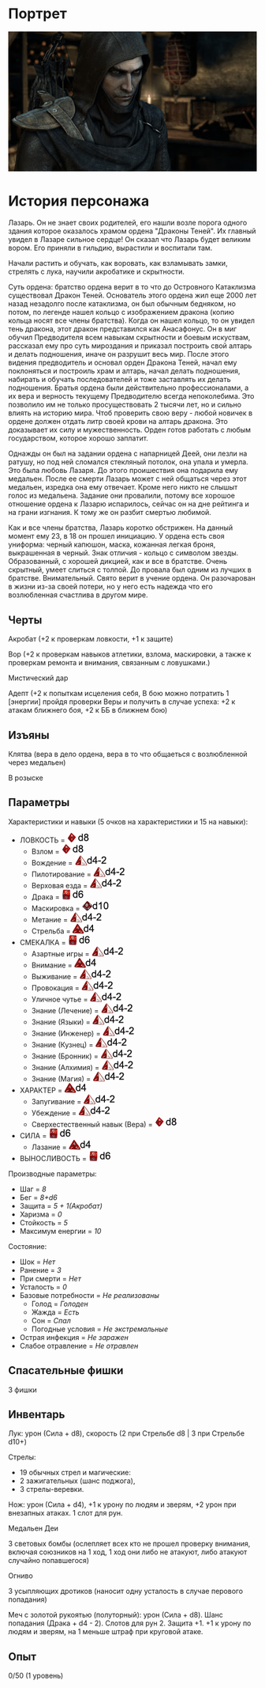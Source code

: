 # Портрет

![](res/Lazar.jpg)

# История персонажа

Лазарь. Он не знает своих родителей, его нашли возле порога одного здания которое оказалось храмом ордена "Драконы Теней". Их главный увидел в Лазаре сильное сердце! Он сказал что Лазарь будет великим вором. Его приняли в гильдию, вырастили и воспитали там.

Начали растить и обучать, как воровать, как взламывать замки, стрелять с лука, научили акробатике и скрытности.

Суть ордена: братство ордена верит в то что до Островного Катаклизма существовал Дракон Теней. Основатель этого ордена жил еще 2000 лет назад незадолго после катаклизма, он был обычным бедняком, но потом, по легенде нашел кольцо с изображением дракона (копию кольца носят все члены братства). Когда он нашел кольцо, то он увидел тень дракона, этот дракон представился как Анасафонус. Он в миг обучил Предводителя всем навыкам скрытности и боевым искуствам, рассказал ему про суть мироздания и приказал построить свой алтарь и делать подношения, иначе он разрушит весь мир. После этого видения предводитель и основал орден Дракона Теней, начал ему поклоняться и построиль храм и алтарь, начал делать подношения, набирать и обучать последователей и тоже заставлять их делать подношения. Братья ордена были действительно профессионалами, а их вера и верность текущему Предводителю всегда непоколебима. Это позволило им не только просуществовать 2 тысячи лет, но и сильно влиять на историю мира. Чтоб проверить свою веру - любой новичек в ордене должен отдать литр своей крови на алтарь дракона. Это доказывает их силу и мужественность.
Орден готов работать с любым государством, которое хорошо заплатит. 

Однажды он был на задании ордена с напарницей Деей, они лезли на ратушу, но под ней сломался стекляный потолок, она упала и умерла. Это была любовь Лазаря. До этого проишествия она подарила ему медальен. После ее смерти Лазарь может с ней общаться через этот медальен, изредка она ему отвечает. Кроме него никто не слышыт голос из медальена. Задание они провалили, потому все хорошое отношение ордена к Лазарю испарилось, сейчас он на дне рейтинга и на грани изгнания. К тому же он разбит смертью любимой.

Как и все члены братства, Лазарь коротко обстрижен. На данный момент ему 23, в 18 он прошел инициацию. У ордена есть своя униформа: черный капюшон, маска, кожанная легкая броня, выкрашенная в черный. Знак отличия - кольцо с символом звезды. Образованный, с хорошей дикцией, как и все в братстве. Очень скрытный, умеет слиться с толпой. До провала был одним из лучших в братстве. Внимательный. Свято верит в учение ордена. Он разочарован в жизни из-за своей потери, но у него есть надежда что его возлюбленная счастлива в другом мире.

## Черты
  Акробат (+2 к проверкам ловкости, +1 к защите)
  
  Вор (+2 к проверкам навыков атлетики, взлома, маскировки, а также к проверкам ремонта и внимания, связанным с ловушками.)

  Мистический дар

  Адепт (+2 к попыткам исцеления себя, В бою можно потратить 1 [энергии] пройдя проверки Веры и получить в случае успеха: +2 к атакам ближнего боя, +2 к ББ в ближнем бою)
	
## Изъяны
  Клятва (вера в дело ордена, вера в то что общаеться с возлюбленной через медальен)

  В розыске


## Параметры
Характеристики и навыки (5 очков на характеристики и 15 на навыки):
- ЛОВКОСТЬ = ![](хар/2.png)
  - Взлом = ![](нав/3.png)
  - Вождение = ![](нав/0.png)
  - Пилотирование = ![](нав/0.png)
  - Верховая езда = ![](нав/0.png)
  - Драка = ![](нав/2.png)
  - Маскировка = ![](нав/4.png)
  - Метание = ![](нав/0.png)
  - Стрельба = ![](нав/1.png)
- СМЕКАЛКА = ![](хар/1.png)
  - Азартные игры = ![](нав/0.png)
  - Внимание = ![](нав/1.png)
  - Выживание = ![](нав/0.png)
  - Провокация = ![](нав/0.png)
  - Уличное чутье = ![](нав/0.png)
  - Знание (Лечение) = ![](нав/0.png)
  - Знание (Языки) = ![](нав/0.png)
  - Знание (Инженер) = ![](нав/0.png)
  - Знание (Кузнец) = ![](нав/0.png)
  - Знание (Бронник) = ![](нав/0.png)
  - Знание (Алхимия) = ![](нав/0.png)
  - Знание (Магия) = ![](нав/0.png)
- ХАРАКТЕР = ![](хар/0.png)
  - Запугивание = ![](нав/0.png)
  - Убеждение = ![](нав/0.png) 
  - Сверхестественный навык (Вера) = ![](нав/3.png)
- СИЛА = ![](хар/1.png)
  - Лазание = ![](нав/1.png)
- ВЫНОСЛИВОСТЬ = ![](хар/1.png)

Производные параметры:
- Шаг = *8*
- Бег = *8+d6*
- Защита = *5 + 1(Акробат)*
- Харизма = *0*
- Стойкость = *5*
- Максимум енергии = *10*

Состояние:
- Шок = *Нет*
- Ранение = *3*
- При смерти = *Нет* 
- Усталость = *0* 
- Базовые потребности = *Не реализованы*
  - Голод = *Голоден*
  - Жажда = *Есть*
  - Сон = *Спал* 
  - Погодные условия = *Не экстремальные*
- Острая инфекция = *Не заражен*
- Слабое отравление = *Не отравлен*

## Спасательные фишки
3 фишки

## Инвентарь
Лук: урон (Сила + d8), скорость (2 при Стрельбе d8 | 3 при Стрельбе d10+)

Стрелы:
- 19 обычных стрел и магические: 
- 2 зажигательных (шанс поджога), 
- 3 стрелы-веревки.

Нож: урон (Сила + d4), +1 к урону по людям и зверям, +2 урон при внезапных атаках. 1 слот для рун.

Медальен Деи

3 световых бомбы (ослепляет всех кто не прошел проверку внимания, включая союзников на 1 ход, 1 ход они либо не атакуют, либо атакуют случайно попавшегося)

Огниво

3 усыпляющих дротиков (наносит одну усталость в случае перового попадания)

Меч с золотой рукоятью (полуторный): урон (Сила + d8). Шанс попадания (Драка + d4 - 2).	Слотов для рун 2. Защита +1. +1 к урону по людям и зверям, на 1 меньше штраф при круговой атаке.

## Опыт

0/50 (1 уровень)